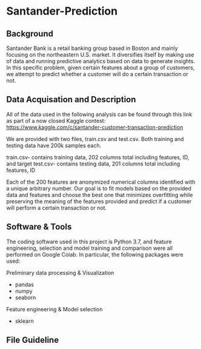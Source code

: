 # Santander-Prediction

## Background
Santander Bank is a retail banking group based in Boston and mainly focusing on the northeastern U.S. market. It diversifies itself by making use of data and running predictive analytics based on data to generate insights. In this specific problem, given certain features about a group of customers, we attempt to predict whether a customer will do a certain transaction or not.

## Data Acquisation and Description
All of the data used in the following analysis can be found through this link as part of a now closed Kaggle contest: 
https://www.kaggle.com/c/santander-customer-transaction-prediction

We are provided with two files, train.csv and test.csv. Both training and testing data have 200k samples each. 

train.csv- contains training data, 202 columns total including features, ID, and target
test.csv- contains testing data, 201 columns total including features, ID

Each of the 200 features are anonymized numerical columns identified with a unique arbitrary number. Our goal is to fit models based on the provided data and features and choose the best one that minimizes overfitting while preserving the meaning of the features provided and predict if a customer will perform a certain transaction or not.

## Software & Tools
The coding software used in this project is Python 3.7, and feature engineering, selection and model training and comparison were all performed on Google Colab. In particular, the following packages were used:

Preliminary data processing & Visualization
- pandas
- numpy
- seaborn

Feature engineering & Model selection
- sklearn

## File Guideline
